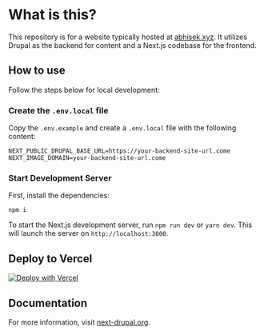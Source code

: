 # What is this?

This repository is for a website typically hosted at [abhisek.xyz](https://www.abhisek.xyz/). It utilizes Drupal as the backend for content and a Next.js codebase for the frontend.

## How to use

Follow the steps below for local development:

### Create the `.env.local` file

Copy the `.env.example` and create a `.env.local` file with the following content:

```
NEXT_PUBLIC_DRUPAL_BASE_URL=https://your-backend-site-url.come
NEXT_IMAGE_DOMAIN=your-backend-site-url.come
```

### Start Development Server

First, install the dependencies:

```
npm i
```


To start the Next.js development server, run `npm run dev` or `yarn dev`. This will launch the server on `http://localhost:3000`.

## Deploy to Vercel

[![Deploy with Vercel](https://vercel.com/button)](https://vercel.com/new/clone?repository-url=https%3A%2F%2Fgithub.com%2Fchapter-three%2Fnext-drupal-basic-starter&env=NEXT_PUBLIC_DRUPAL_BASE_URL,NEXT_IMAGE_DOMAIN,DRUPAL_PREVIEW_SECRET,DRUPAL_CLIENT_ID,DRUPAL_CLIENT_SECRET&envDescription=Learn%20more%20about%20environment%20variables&envLink=https%3A%2F%2Fnext-drupal.org%2Fdocs%2Fenvironment-variables&project-name=next-drupal&demo-title=Next.js%20for%20Drupal&demo-description=A%20next-generation%20front-end%20for%20your%20Drupal%20site.&demo-url=https%3A%2F%2Fdemo.next-drupal.org&demo-image=https%3A%2F%2Fnext-drupal.org%2Fimages%2Fdemo-screenshot.jpg)

## Documentation

For more information, visit [next-drupal.org](https://next-drupal.org).
